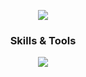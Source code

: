 <p align="center">
  <img src="https://capsule-render.vercel.app/api?type=waving&color=DBAFF0&height=250&text=Seungmin%20Lee&fontSize=70&fontAlignY=40&fontColor=FDF7FF&desc=Frontend%20Developer&descAlign=65" />
</p>
<h3 align="center">Skills & Tools</h3>
<p align="center">
  <img src="https://skillicons.dev/icons?i=js,ts,html,css,react,redux,styledcomponents,figma" />
</p>
